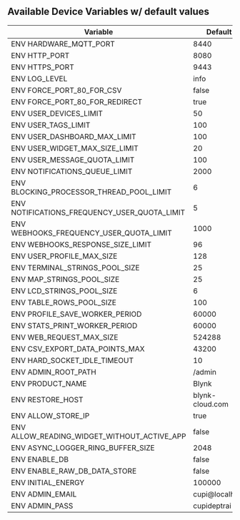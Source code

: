 ## Available Device Variables w/ default values

| Variable                                     | Default         |
| -------------------------------------------- | --------------- |
| ENV HARDWARE_MQTT_PORT                       | 8440            |
| ENV HTTP_PORT                                | 8080            |
| ENV HTTPS_PORT                               | 9443            |
| ENV LOG_LEVEL                                | info            |
| ENV FORCE_PORT_80_FOR_CSV                    | false           |
| ENV FORCE_PORT_80_FOR_REDIRECT               | true            |
| ENV USER_DEVICES_LIMIT                       | 50              |
| ENV USER_TAGS_LIMIT                          | 100             |
| ENV USER_DASHBOARD_MAX_LIMIT                 | 100             |
| ENV USER_WIDGET_MAX_SIZE_LIMIT               | 20              |
| ENV USER_MESSAGE_QUOTA_LIMIT                 | 100             |
| ENV NOTIFICATIONS_QUEUE_LIMIT                | 2000            |
| ENV BLOCKING_PROCESSOR_THREAD_POOL_LIMIT     | 6               |
| ENV NOTIFICATIONS_FREQUENCY_USER_QUOTA_LIMIT | 5               |
| ENV WEBHOOKS_FREQUENCY_USER_QUOTA_LIMIT      | 1000            |
| ENV WEBHOOKS_RESPONSE_SIZE_LIMIT             | 96              |
| ENV USER_PROFILE_MAX_SIZE                    | 128             |
| ENV TERMINAL_STRINGS_POOL_SIZE               | 25              |
| ENV MAP_STRINGS_POOL_SIZE                    | 25              |
| ENV LCD_STRINGS_POOL_SIZE                    | 6               |
| ENV TABLE_ROWS_POOL_SIZE                     | 100             |
| ENV PROFILE_SAVE_WORKER_PERIOD               | 60000           |
| ENV STATS_PRINT_WORKER_PERIOD                | 60000           |
| ENV WEB_REQUEST_MAX_SIZE                     | 524288          |
| ENV CSV_EXPORT_DATA_POINTS_MAX               | 43200           |
| ENV HARD_SOCKET_IDLE_TIMEOUT                 | 10              |
| ENV ADMIN_ROOT_PATH                          | /admin          |
| ENV PRODUCT_NAME                             | Blynk           |
| ENV RESTORE_HOST                             | blynk-cloud.com |
| ENV ALLOW_STORE_IP                           | true            |
| ENV ALLOW_READING_WIDGET_WITHOUT_ACTIVE_APP  | false           |
| ENV ASYNC_LOGGER_RING_BUFFER_SIZE            | 2048            |
| ENV ENABLE_DB                                | false           |
| ENV ENABLE_RAW_DB_DATA_STORE                 | false           |
| ENV INITIAL_ENERGY                           | 100000          |
| ENV ADMIN_EMAIL                              | cupi@localhost  |
| ENV ADMIN_PASS                               | cupideptrai     |
